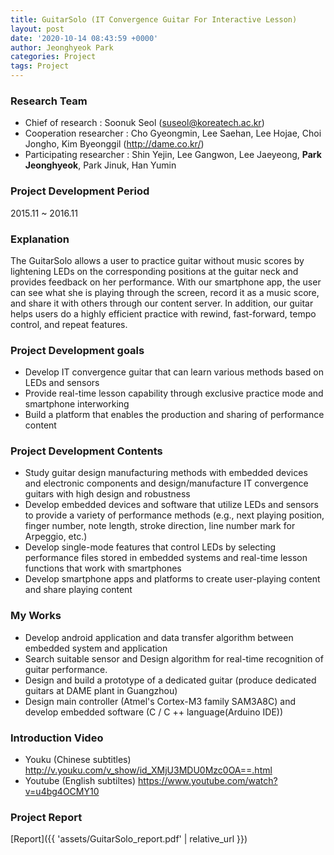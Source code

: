 ```yaml
---
title: GuitarSolo (IT Convergence Guitar For Interactive Lesson)
layout: post
date: '2020-10-14 08:43:59 +0000'
author: Jeonghyeok Park
categories: Project
tags: Project
---
```


### Research Team

* Chief of research : Soonuk Seol (suseol@koreatech.ac.kr) 
* Cooperation researcher : Cho Gyeongmin, Lee Saehan, Lee Hojae, Choi Jongho, Kim Byeonggil (http://dame.co.kr/) 
* Participating researcher : Shin Yejin, Lee Gangwon, Lee Jaeyeong, **Park Jeonghyeok**, Park Jinuk, Han Yumin

### Project Development Period

 2015.11 ~ 2016.11

### Explanation

The GuitarSolo allows a user to practice guitar without music scores by lightening LEDs on the corresponding positions at the guitar neck and provides feedback on her performance. With our smartphone app, the user can see what she is playing through the screen, record it as a music score, and share it with others through our content server. In addition, our guitar helps users do a highly efficient practice with rewind, fast-forward, tempo control, and repeat features.
### Project Development goals

* Develop IT convergence guitar that can learn various methods based on LEDs and sensors 
* Provide real-time lesson capability through exclusive practice mode and smartphone interworking 
* Build a platform that enables the production and sharing of performance content


### Project Development Contents

* Study guitar design manufacturing methods with embedded devices and electronic components and design/manufacture IT convergence guitars with high design and robustness 
* Develop embedded devices and software that utilize LEDs and sensors to provide a variety of performance methods (e.g., next playing position, finger number, note length, stroke direction, line number mark for Arpeggio, etc.) 
* Develop single-mode features that control LEDs by selecting performance files stored in embedded systems and real-time lesson functions that work with smartphones 
* Develop smartphone apps and platforms to create user-playing content and share playing content

### My Works

* Develop android application and data transfer algorithm between embedded system and application
* Search suitable sensor and Design algorithm for real-time recognition of guitar performance. 
* Design and build a prototype of a dedicated guitar (produce dedicated guitars at DAME plant in Guangzhou) 
* Design main controller (Atmel's Cortex-M3 family SAM3A8C) and develop embedded software (C / C ++ language(Arduino IDE))

### Introduction Video

* Youku (Chinese subtitles) http://v.youku.com/v_show/id_XMjU3MDU0Mzc0OA==.html 
* Youtube (English subtiltes) https://www.youtube.com/watch?v=u4bg4OCMY10

### Project Report
[Report]({{ 'assets/GuitarSolo_report.pdf' | relative_url }})
